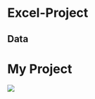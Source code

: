 # Excel-Project
## Data 
# My Project

<img src =
https://images.datacamp.com/image/upload/v1652357545/shutterstock_1770654182_d43667c1bc.jpg />
